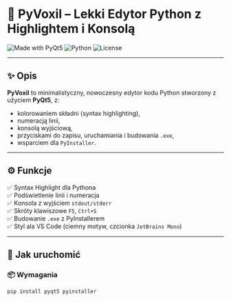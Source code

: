 # 🐍 PyVoxil – Lekki Edytor Python z Highlightem i Konsolą

![Made with PyQt5](https://img.shields.io/badge/Made%20with-PyQt5-blue?style=for-the-badge)
![Python](https://img.shields.io/badge/Python-3.x-green?style=for-the-badge)
![License](https://img.shields.io/badge/License-MIT-lightgrey?style=for-the-badge)

---

## ✨ Opis

**PyVoxil** to minimalistyczny, nowoczesny edytor kodu Python stworzony z użyciem **PyQt5**, z:
- kolorowaniem składni (syntax highlighting),
- numeracją linii,
- konsolą wyjściową,
- przyciskami do zapisu, uruchamiania i budowania `.exe`,
- wsparciem dla `PyInstaller`.

---

## ⚙️ Funkcje

✅ Syntax Highlight dla Pythona  
✅ Podświetlenie linii i numeracja  
✅ Konsola z wyjściem `stdout/stderr`  
✅ Skróty klawiszowe `F5`, `Ctrl+S`  
✅ Budowanie `.exe` z PyInstallerem  
✅ Styl ala VS Code (ciemny motyw, czcionka `JetBrains Mono`)

---

## 🚀 Jak uruchomić

### 📦 Wymagania

```bash
pip install pyqt5 pyinstaller
